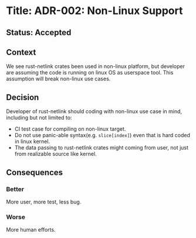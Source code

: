 # Title: ADR-002: Non-Linux Support

## Status: Accepted

## Context

We see rust-netlink crates been used in non-linux platform, but developer
are assuming the code is running on linux OS as userspace tool.
This assumption will break non-linux use cases.

## Decision

Developer of rust-netlink should coding with non-linux use case in mind,
including but not limited to:
 * CI test case for compiling on non-linux target.
 * Do not use panic-able syntax(e.g. `slice[index]`) even that is hard coded
   in linux kernel.
 * The data passing to rust-netlink crates might coming from user, not just
   from realizable source like kernel.

## Consequences

### Better

More user, more test, less bug.

### Worse

More human efforts.
